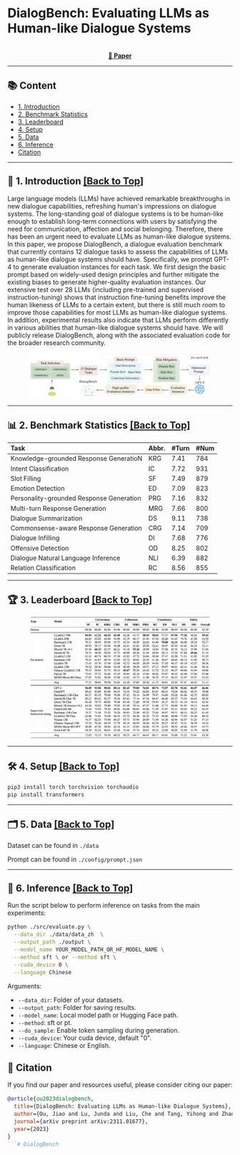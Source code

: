 # DialogBench: Evaluating LLMs as Human-like Dialogue Systems

<div align="center"><img src="https://img.shields.io/badge/Data%20License-MIT-blue" alt="">
  <img src="https://img.shields.io/badge/Code%20License-MIT-green" alt="">
  <img src="https://img.shields.io/badge/python-3.10+-red" alt="">

<br>
<a href="https://arxiv.org/abs/2311.01677">
  <strong>📃 Paper</strong>
</a>
</div>

--------------------------------------------------------------------------------

<span id="content">
</span>

## 📚 Content

- [1\. Introduction](#introduction)
- [2\. Benchmark Statistics](#statistics)
- [3\. Leaderboard](#leaderboard)
- [4\. Setup](#setup)
- [5\. Data](#data)
- [6\. Inference](#inference)
- [Citation](#citation)

--------------------------------------------------------------------------------

<span id="introduction">
</span>

## 📘 1\. Introduction [[Back to Top]](#content)

Large language models (LLMs) have achieved remarkable breakthroughs in new dialogue capabilities, refreshing human's
impressions on dialogue systems. The long-standing goal of dialogue systems is to be human-like enough to establish
long-term connections with users by satisfying the need for communication, affection and social belonging. Therefore,
there has been an urgent need to evaluate LLMs as human-like dialogue systems. In this paper, we propose DialogBench, a
dialogue evaluation benchmark that currently contains 12 dialogue tasks to assess the capabilities of LLMs as human-like
dialogue systems should have. Specifically, we prompt GPT-4 to generate evaluation instances for each task. We first
design the basic prompt based on widely-used design principles and further mitigate the existing biases to generate
higher-quality evaluation instances. Our extensive test over 28 LLMs (including pre-trained and supervised
instruction-tuning) shows that instruction fine-tuning benefits improve the human likeness of LLMs to a certain extent,
but there is still much room to improve those capabilities for most LLMs as human-like dialogue systems. In addition,
experimental results also indicate that LLMs perform differently in various abilities that human-like dialogue systems
should have. We will publicly release DialogBench, along with the associated evaluation code for the broader research
community.

<div align="center"><img src="figures/main_figure.png" style="text-align:left;" alt="Overview of MT-Eval" width="80%">
<br><figcaption style="text-align:left;">

--------------------------------------------------------------------------------

<span id="statistics">
</span>

## 📊 2\. Benchmark Statistics [[Back to Top]](#content)

 Task                                     | Abbr. | #Turn | #Num 
------------------------------------------|-------|-------|------
 Knowledge-grounded Response GeneratioN   | KRG   | 7.41  | 784  
 Intent Classification                    | IC    | 7.72  | 931  
 Slot Filling                             | SF    | 7.49  | 879  
 Emotion Detection                        | ED    | 7.09  | 823  
 Personality-grounded Response Generation | PRG   | 7.16  | 832  
 Multi-turn Response Generation           | MRG   | 7.66  | 800  
 Dialogue Summarization                   | DS    | 9.11  | 738  
 Commonsense-aware Response Generation    | CRG   | 7.14  | 709  
 Dialogue Infilling                       | DI    | 7.68  | 776  
 Offensive Detection                      | OD    | 8.25  | 802  
 Dialogue Natural Language Inference      | NLI   | 6.39  | 882  
 Relation Classification                  | RC    | 8.56  | 855  

--------------------------------------------------------------------------------

<span id="leaderboard">
</span>

## 🏆 3\. Leaderboard [[Back to Top]](#content)

<div align="center"><img src="figures/benchmark.png" style="text-align:left;" alt="Overview of MT-Eval" width="80%">
<br><figcaption style="text-align:left;">

--------------------------------------------------------------------------------

<span id="setup">
</span>

## 🛠️ 4\. Setup [[Back to Top]](#content)


```bash
pip3 install torch torchvision torchaudio
pip install transformers
```

--------------------------------------------------------------------------------

<span id="data">
</span>

## 🗂️ 5\. Data [[Back to Top]](#content)

Dataset can be found in ```./data```

Prompt can be found in ```./config/prompt.json```

--------------------------------------------------------------------------------

<span id="inference">
</span>


## 🧠 6\. Inference [[Back to Top]](#content)

<span id="open_source_inference">
</span>

Run the script below to perform inference on tasks from the main experiments:

```bash
python ./src/evaluate.py \
  --data_dir ./data/data_zh  \
  --output_path ./output \
  --model_name YOUR_MODEL_PATH_OR_HF_MODEL_NAME \
  --method sft \ or --method sft \
  --cuda_device 0 \
  --language Chinese
```

Arguments:

- `--data_dir`: Folder of your datasets.
- `--output_path`: Folder for saving results.
- `--model_name`: Local model path or Hugging Face path.
- `--method`: sft or pt.
- `--do_sample`: Enable token sampling during generation.
- `--cuda_device`: Your cuda device, default "0".
- `--language`: Chinese or English.


## 📄 Citation

If you find our paper and resources useful, please consider citing our paper:

```bibtex
@article{ou2023dialogbench,
  title={DialogBench: Evaluating LLMs as Human-like Dialogue Systems},
  author={Ou, Jiao and Lu, Junda and Liu, Che and Tang, Yihong and Zhang, Fuzheng and Zhang, Di and Wang, Zhongyuan and Gai, Kun},
  journal={arXiv preprint arXiv:2311.01677},
  year={2023}
}
```# DialogBench
